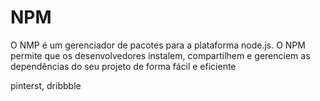 # NPM

O NMP é um gerenciador de pacotes para a plataforma node.js. O NPM permite que os desenvolvedores instalem, compartilhem e gerenciem as dependências do seu projeto de forma fácil e eficiente

pinterst, dribbble
